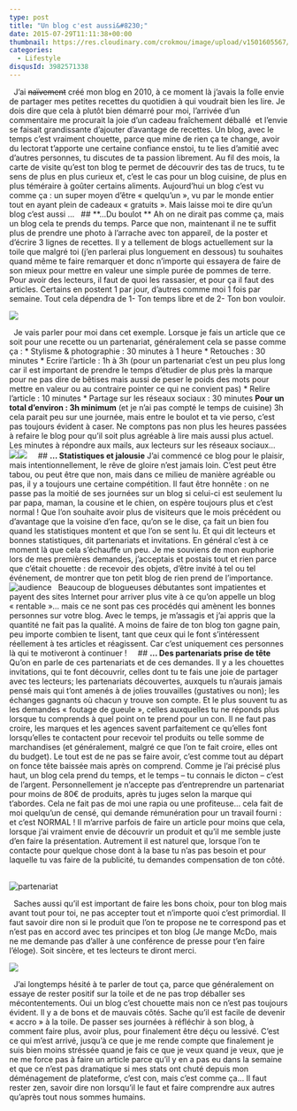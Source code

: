 ```yaml
---
type: post
title: "Un blog c'est aussi&#8230;"
date: 2015-07-29T11:11:38+00:00
thumbnail: https://res.cloudinary.com/crokmou/image/upload/v1501605567/945213_569577876430616_2128187709_n-160x107_xsrnx4.jpg
categories: 
  - Lifestyle
disqusId: 3982571338
---
```


  J’ai <del>naïvement</del> créé mon blog en 2010, à ce moment là j’avais la folle envie de partager mes petites recettes du quotidien à qui voudrait bien les lire. Je dois dire que cela à plutôt bien démarré pour moi, l’arrivée d’un commentaire me procurait la joie d’un cadeau fraîchement déballé  et l’envie se faisait grandissante d’ajouter d’avantage de recettes. Un blog, avec le temps c’est vraiment chouette, parce que mine de rien ça te change, avoir du lectorat t’apporte une certaine confiance enstoi, tu te lies d’amitié avec d’autres personnes, tu discutes de ta passion librement. Au fil des mois, la carte de visite qu’est ton blog te permet de découvrir des tas de trucs, tu te sens de plus en plus curieux et, c’est le cas pour un blog cuisine, de plus en plus téméraire à goûter certains aliments. Aujourd’hui un blog c’est vu comme ça : un super moyen d’être « quelqu’un », vu par le monde entier tout en ayant plein de cadeaux « gratuits ». Mais laisse moi te dire qu’un blog c’est aussi …   ## **…Du boulot ** Ah on ne dirait pas comme ça, mais un blog cela te prends du temps. Parce que non, maintenant il ne te suffit plus de prendre une photo à l’arrache avec ton appareil, de la poster et d’écrire 3 lignes de recettes. Il y a tellement de blogs actuellement sur la toile que malgré toi (j’en parlerai plus longuement en dessous) tu souhaites quand même te faire remarquer et donc n’importe qui essayera de faire de son mieux pour mettre en valeur une simple purée de pommes de terre. Pour avoir des lecteurs, il faut de quoi les rassasier, et pour ça il faut des articles. Certains en postent 1 par jour, d’autres comme moi 1 fois par semaine. Tout cela dépendra de 1- Ton temps libre et de 2- Ton bon vouloir.

![](https://scontent-ams2-1.xx.fbcdn.net/hphotos-xfp1/v/t1.0-9/10995364_906962776038784_5978144397428971103_n.jpg?oh=48d4b30513cd34c8be92ec1531b307a4&oe=5657602A)

  Je vais parler pour moi dans cet exemple. Lorsque je fais un article que ce soit pour une recette ou un partenariat, généralement cela se passe comme ça : * Stylisme & photographie : 30 minutes à 1 heure * Retouches : 30 minutes * Ecrire l’article : 1h à 3h (pour un partenariat c’est un peu plus long car il est important de prendre le temps d’étudier de plus près la marque pour ne pas dire de bêtises mais aussi de peser le poids des mots pour mettre en valeur ou au contraire pointer ce qui ne convient pas) * Relire l’article : 10 minutes * Partage sur les réseaux sociaux : 30 minutes **Pour un total d’environ : 3h minimum** (et je n’ai pas compté le temps de cuisine) 3h cela parait peu sur une journée, mais entre le boulot et ta vie perso, c’est pas toujours évident à caser. Ne comptons pas non plus les heures passées à refaire le blog pour qu’il soit plus agréable à lire mais aussi plus actuel. Les minutes à répondre aux mails, aux lecteurs sur les réseaux sociaux…   ![](https://scontent-ams2-1.xx.fbcdn.net/hphotos-xfp1/v/t1.0-9/11008411_875335222534873_8028004769607263967_n.jpg?oh=83ddad848c0a86430919e9b668bc46f2&oe=56518258)![](https://scontent-ams2-1.xx.fbcdn.net/hphotos-xfp1/v/t1.0-9/10411114_838003049601424_384453744374571946_n.jpg?oh=f329d8dde15b6df0559b0e86f5335197&oe=565503B5)     ## **… Statistiques et jalousie** J’ai commencé ce blog pour le plaisir, mais intentionnellement, le rêve de gloire n’est jamais loin. C’est peut être tabou, ou peut être que non, mais dans ce milieu de manière agréable ou pas, il y a toujours une certaine compétition. Il faut être honnête : on ne passe pas la moitié de ses journées sur un blog si celui-ci est seulement lu par papa, maman, la cousine et le chien, on espère toujours plus et c’est normal ! Que l’on souhaite avoir plus de visiteurs que le mois précédent ou d’avantage que la voisine d’en face, qu’on se le dise, ça fait un bien fou quand les statistiques montent et que l’on se sent lu. Et qui dit lecteurs et bonnes statistiques, dit partenariats et invitations. En général c’est à ce moment là que cela s’échauffe un peu. Je me souviens de mon euphorie lors de mes premières demandes, j’acceptais et postais tout et rien parce que c’était chouette : de recevoir des objets, d’être invité à tel ou tel événement, de montrer que ton petit blog de rien prend de l’importance.   ![audience](https://res.cloudinary.com/crokmou/image/upload/v1501605582/audience_ovjdfo.jpg)   Beaucoup de blogueuses débutantes sont impatientes et payent des sites Internet pour arriver plus vite à ce qu’on appelle un blog « rentable »… mais ce ne sont pas ces procédés qui amènent les bonnes personnes sur votre blog. Avec le temps, je m’assagis et j’ai appris que la quantité ne fait pas la qualité. A moins de faire de ton blog ton gagne pain, peu importe combien te lisent, tant que ceux qui le font s’intéressent réellement à tes articles et réagissent. Car c’est uniquement ces personnes là qui te motiveront à continuer !     ## **… Des partenariats prise de tête** Qu’on en parle de ces partenariats et de ces demandes. Il y a les chouettes invitations, qui te font découvrir, celles dont tu te fais une joie de partager avec tes lecteurs; les partenariats découvertes, auxquels tu n’aurais jamais pensé mais qui t’ont amenés à de jolies trouvailles (gustatives ou non); les échanges gagnants où chacun y trouve son compte. Et le plus souvent tu as les demandes « foutage de gueule », celles auxquelles tu ne réponds plus lorsque tu comprends à quel point on te prend pour un con. Il ne faut pas croire, les marques et les agences savent parfaitement ce qu’elles font lorsqu’elles te contactent pour recevoir tel produits ou telle somme de marchandises (et généralement, malgré ce que l’on te fait croire, elles ont du budget). Le tout est de ne pas se faire avoir, c’est comme tout au départ on fonce tête baissée mais après on comprend. Comme je l’ai précisé plus haut, un blog cela prend du temps, et le temps – tu connais le dicton – c’est de l’argent. Personnellement je n’accepte pas d’entreprendre un partenariat pour moins de 80€ de produits, après tu juges selon la marque qui t’abordes. Cela ne fait pas de moi une rapia ou une profiteuse… cela fait de moi quelqu’un de censé, qui demande rémunération pour un travail fourni : et c’est NORMAL ! Il m’arrive parfois de faire un article pour moins que cela, lorsque j’ai vraiment envie de découvrir un produit et qu’il me semble juste d’en faire la présentation. Autrement il est naturel que, lorsque l’on te contacte pour quelque chose dont à la base tu n’as pas besoin et pour laquelle tu vas faire de la publicité, tu demandes compensation de ton côté.  

![partenariat](https://res.cloudinary.com/crokmou/image/upload/v1501606006/partenariat_yblh71.jpg)

  Saches aussi qu’il est important de faire les bons choix, pour ton blog mais avant tout pour toi, ne pas accepter tout et n’importe quoi c’est primordial. Il faut savoir dire non si le produit que l’on te propose ne te correspond pas et n’est pas en accord avec tes principes et ton blog (Je mange McDo, mais ne me demande pas d’aller à une conférence de presse pour t’en faire l’éloge). Soit sincère, et tes lecteurs te diront merci.

![](https://res.cloudinary.com/crokmou/image/upload/v1501605833/giphy_wvgfjl.gif)

  J’ai longtemps hésité à te parler de tout ça, parce que généralement on essaye de rester positif sur la toile et de ne pas trop déballer ses mécontentements. Oui un blog c’est chouette mais non ce n’est pas toujours évident. Il y a de bons et de mauvais côtés. Sache qu’il est facile de devenir « accro » à la toile. De passer ses journées à réfléchir à son blog, à comment faire plus, avoir plus, pour finalement être déçu ou lessivé. C’est ce qui m’est arrivé, jusqu’à ce que je me rende compte que finalement je suis bien moins stréssée quand je fais ce que je veux quand je veux, que je ne me force pas à faire un article parce qu’il y en a pas eu dans la semaine et que ce n’est pas dramatique si mes stats ont chuté depuis mon déménagement de plateforme, c’est con, mais c’est comme ça… Il faut rester zen, savoir dire non lorsqu’il le faut et faire comprendre aux autres qu’après tout nous sommes humains.